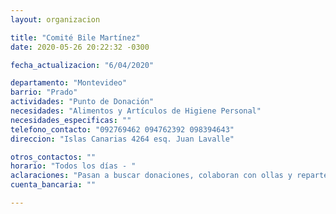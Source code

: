 ```yaml
---
layout: organizacion

title: "Comité Bile Martínez"
date: 2020-05-26 20:22:32 -0300

fecha_actualizacion: "6/04/2020"

departamento: "Montevideo"
barrio: "Prado"
actividades: "Punto de Donación"
necesidades: "Alimentos y Artículos de Higiene Personal"
necesidades_especificas: ""
telefono_contacto: "092769462 094762392 098394643"
direccion: "Islas Canarias 4264 esq. Juan Lavalle"

otros_contactos: ""
horario: "Todos los días - "
aclaraciones: "Pasan a buscar donaciones, colaboran con ollas y reparten en zonas vulnerables"
cuenta_bancaria: ""

---
```

